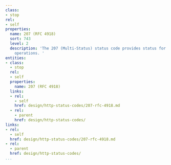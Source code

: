 ```yaml
---
class:
- stop
rel:
- self
properties:
  name: 207 (RFC 4918)
  sort: 743
  level: 2
  description: 'The 207 (Multi-Status) status code provides status for multiple independent
    operations. '
entities:
- class:
  - stop
  rel:
  - self
  properties:
    name: 207 (RFC 4918)
  links:
  - rel:
    - self
    href: design/http-status-codes/207-rfc-4918.md
  - rel:
    - parent
    href: design/http-status-codes/
links:
- rel:
  - self
  href: design/http-status-codes/207-rfc-4918.md
- rel:
  - parent
  href: design/http-status-codes/
...
```

